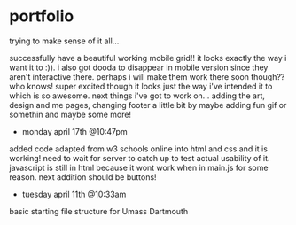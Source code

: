 # portfolio
trying to make sense of it all...

successfully have a beautiful working mobile grid!! it looks exactly the way i want it to :)). i also got dooda to disappear in mobile version since they aren't interactive there. perhaps i will make them work there soon though?? who knows! super excited though it looks just the way i've intended it to which is so awesome. next things i've got to work on... adding the art, design and me pages, changing footer a little bit by maybe adding fun gif or somethin and maybe some more!
- monday april 17th @10:47pm

added code adapted from w3 schools online into html and css and it is working! need to wait for server to catch up to test actual usability of it. javascript is still in html because it wont work when in main.js for some reason. next addition should be buttons!
- tuesday april 11th @10:33am


basic starting file structure for Umass Dartmouth